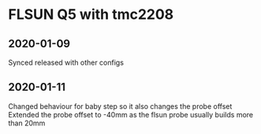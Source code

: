 ﻿# FLSUN Q5 with tmc2208

## 2020-01-09 
Synced released with other configs

## 2020-01-11
Changed behaviour for baby step so it also changes the probe offset
Extended the probe offset to -40mm as the flsun probe usually builds more than 20mm
